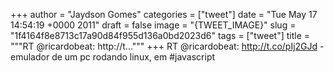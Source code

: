 
+++
author = "Jaydson Gomes"
categories = ["tweet"]
date = "Tue May 17 14:54:19 +0000 2011"
draft = false
image = "{TWEET_IMAGE}"
slug = "1f4164f8e8713c17a90d84f955d136a0bd2023d6"
tags = ["tweet"]
title = """RT @ricardobeat: http://t..."""
+++
RT @ricardobeat: http://t.co/pIj2GJd  - emulador de um pc rodando linux, em #javascript
